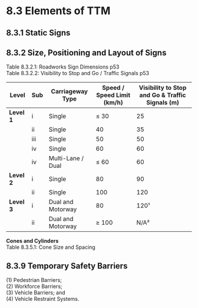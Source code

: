 # 8.3 Elements of TTM
## 8.3.1 Static Signs

## 8.3.2 Size, Positioning and Layout of Signs
Table 8.3.2.1: Roadworks Sign Dimensions p53  
Table 8.3.2.2: Visibility to Stop and Go / Traffic Signals p53  

| **Level** | **Sub** | **Carriageway Type** | **Speed / Speed Limit (km/h)** | **Visibility to Stop and Go & Traffic Signals (m)** |
|------------|----------|----------------------|-------------------------------|-----------------------------------------------------|
| **Level 1** | i   | Single | ≤ 30 | 25 |
|             | ii  | Single | 40  | 35 |
|             | iii | Single | 50  | 50 |
|             | iv  | Single | 60  | 60 |
|             | iv  | Multi-Lane / Dual | ≤ 60 | 60 |
| **Level 2** | i   | Single | 80  | 90 |
|             | ii  | Single | 100 | 120 |
| **Level 3** | i   | Dual and Motorway | 80  | 120¹ |
|             | ii  | Dual and Motorway | ≥ 100 | N/A² |

**Cones and Cylinders**   
Table 8.3.5.1: Cone Size and Spacing  

## 8.3.9  Temporary Safety Barriers

(1) Pedestrian Barriers;  
(2) Workforce Barriers;  
(3) Vehicle Barriers; and  
(4) Vehicle Restraint Systems.  
